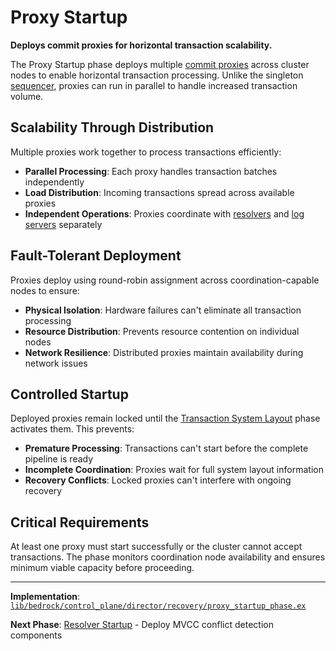 # Proxy Startup

**Deploys commit proxies for horizontal transaction scalability.**

The Proxy Startup phase deploys multiple [commit proxies](../../components/control-plane/commit-proxy.md) across cluster nodes to enable horizontal transaction processing. Unlike the singleton [sequencer](../../components/control-plane/sequencer.md), proxies can run in parallel to handle increased transaction volume.

## Scalability Through Distribution

Multiple proxies work together to process transactions efficiently:

- **Parallel Processing**: Each proxy handles transaction batches independently
- **Load Distribution**: Incoming transactions spread across available proxies  
- **Independent Operations**: Proxies coordinate with [resolvers](../../components/control-plane/resolver.md) and [log servers](../../components/data-plane/log.md) separately

## Fault-Tolerant Deployment

Proxies deploy using round-robin assignment across coordination-capable nodes to ensure:

- **Physical Isolation**: Hardware failures can't eliminate all transaction processing
- **Resource Distribution**: Prevents resource contention on individual nodes
- **Network Resilience**: Distributed proxies maintain availability during network issues

## Controlled Startup

Deployed proxies remain locked until the [Transaction System Layout](transaction-system-layout.md) phase activates them. This prevents:

- **Premature Processing**: Transactions can't start before the complete pipeline is ready
- **Incomplete Coordination**: Proxies wait for full system layout information
- **Recovery Conflicts**: Locked proxies can't interfere with ongoing recovery

## Critical Requirements

At least one proxy must start successfully or the cluster cannot accept transactions. The phase monitors coordination node availability and ensures minimum viable capacity before proceeding.

---

**Implementation**: [`lib/bedrock/control_plane/director/recovery/proxy_startup_phase.ex`](../../../lib/bedrock/control_plane/director/recovery/proxy_startup_phase.ex)

**Next Phase**: [Resolver Startup](resolver-startup.md) - Deploy MVCC conflict detection components